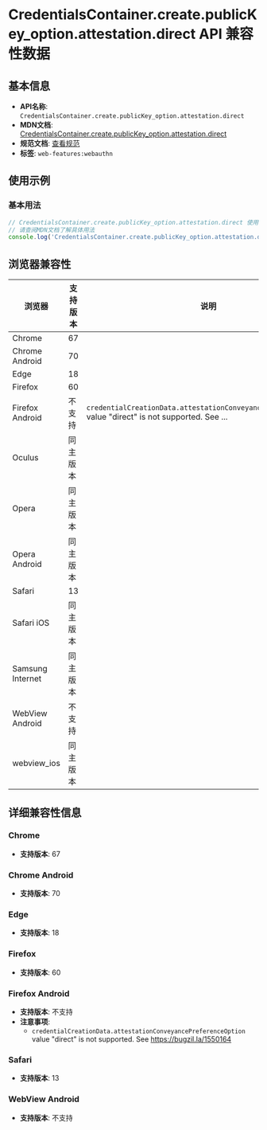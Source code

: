 # CredentialsContainer.create.publicKey_option.attestation.direct API 兼容性数据

## 基本信息

- **API名称**: `CredentialsContainer.create.publicKey_option.attestation.direct`
- **MDN文档**: [CredentialsContainer.create.publicKey_option.attestation.direct](https://developer.mozilla.org/docs/Web/API/PublicKeyCredentialCreationOptions#direct)
- **规范文档**: [查看规范](https://w3c.github.io/webauthn/#dom-attestationconveyancepreference-direct)
- **标签**: `web-features:webauthn`

## 使用示例

### 基本用法

```javascript
// CredentialsContainer.create.publicKey_option.attestation.direct 使用示例
// 请查阅MDN文档了解具体用法
console.log('CredentialsContainer.create.publicKey_option.attestation.direct API');
```

## 浏览器兼容性

| 浏览器 | 支持版本 | 说明 |
|--------|----------|------|
| Chrome | 67 |  |
| Chrome Android | 70 |  |
| Edge | 18 |  |
| Firefox | 60 |  |
| Firefox Android | 不支持 | `credentialCreationData.attestationConveyancePreferenceOption` value "direct" is not supported. See ... |
| Oculus | 同主版本 |  |
| Opera | 同主版本 |  |
| Opera Android | 同主版本 |  |
| Safari | 13 |  |
| Safari iOS | 同主版本 |  |
| Samsung Internet | 同主版本 |  |
| WebView Android | 不支持 |  |
| webview_ios | 同主版本 |  |

## 详细兼容性信息

### Chrome

- **支持版本**: 67

### Chrome Android

- **支持版本**: 70

### Edge

- **支持版本**: 18

### Firefox

- **支持版本**: 60

### Firefox Android

- **支持版本**: 不支持
- **注意事项**:
  - `credentialCreationData.attestationConveyancePreferenceOption` value "direct" is not supported. See https://bugzil.la/1550164

### Safari

- **支持版本**: 13

### WebView Android

- **支持版本**: 不支持

